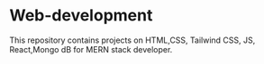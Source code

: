 # Web-development
This repository contains projects on HTML,CSS, Tailwind CSS, JS, React,Mongo dB for MERN stack developer.
